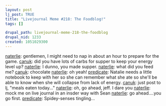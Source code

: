 ```yaml
--- 
layout: post
lj_post: TRUE
title: "Livejournal Meme #218: The Foodblog!"
tags: []

drupal_path: livejournal-meme-218-the-foodblog
drupal_nid: 1233
created: 1051029300
---
```

<a href="http://naterlie.livejournal.com">naterlie</a>: gentlemen, I might need to nap in about an hour to prepare for the game.
<a href="http://canuk.livejournal.com">canuk</a>: did you have lots of carbs for supper to keep your energy level up?
<a href="http://naterlie.livejournal.com">naterlie</a>: I dunno, you made supper.
<a href="http://naterlie.livejournal.com">naterlie</a>: what did you feed me?
<a href="http://canuk.livejournal.com">canuk</a>: chocolate
<a href="http://naterlie.livejournal.com">naterlie</a>: oh yeah!
<a href="http://predicate.livejournal.com">predicate</a>: Natalie needs a little notebook to keep with her so she can remember what she ate so she'll be able to know when she will collapse from lack of energy.
<a href="http://canuk.livejournal.com">canuk</a>: just post to lj, "meals eaten today..."
<a href="http://naterlie.livejournal.com">naterlie</a>: oh, go ahead, jeff. I dare you
<a href="http://naterlie.livejournal.com">naterlie</a>: mock me on live journal in an insder way with Sean
<a href="http://naterlie.livejournal.com">naterlie</a>: go ahead....you go first.
<a href="http://predicate.livejournal.com">predicate</a>: Spidey-senses tingling...
